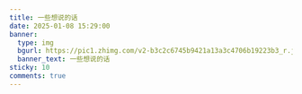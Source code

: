 ```yaml
---
title: 一些想说的话
date: 2025-01-08 15:29:00
banner:
  type: img
  bgurl: https://pic1.zhimg.com/v2-b3c2c6745b9421a13a3c4706b19223b3_r.jpg
  banner_text: 一些想说的话
sticky: 10
comments: true
---
```

